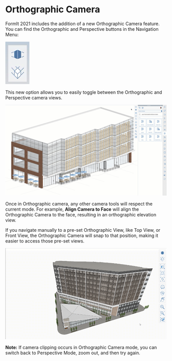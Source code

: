 # Orthographic Camera

FormIt 2021 includes the addition of a new Orthographic Camera feature. You can find the Orthographic and Perspective buttons in the Navigation Menu:

![Orthographic \(bottom\) and Perspective \(top\) camera view buttons ](../.gitbook/assets/screen-shot-2020-04-07-at-2.12.52-pm.png)

This new option allows you to easily toggle between the Orthographic and Perspective camera views.

![A model can be toggled from Perspective Camera to Orthographic Camera mode.](../.gitbook/assets/ortho-camera.gif)

Once in Orthographic camera, any other camera tools will respect the current mode. For example, **Align Camera to Face** will align the Orthographic Camera to the face, resulting in an orthographic elevation view.

If you navigate manually to a pre-set Orthographic View, like Top View, or Front View, the Orthographic Camera will snap to that position, making it easier to access those pre-set views.

![](../.gitbook/assets/orthoorienttoface.gif)

**Note:** If camera clipping occurs in Orthographic Camera mode, you can switch back to Perspective Mode, zoom out, and then try again.

